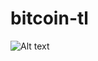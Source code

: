 # bitcoin-tl
<img
  src="/images/bitcoin_tl_project_schema.png"
  alt="Alt text"
  title="Optional title"
  style="display: inline-block; margin: 0 auto; max-width: 300px">
